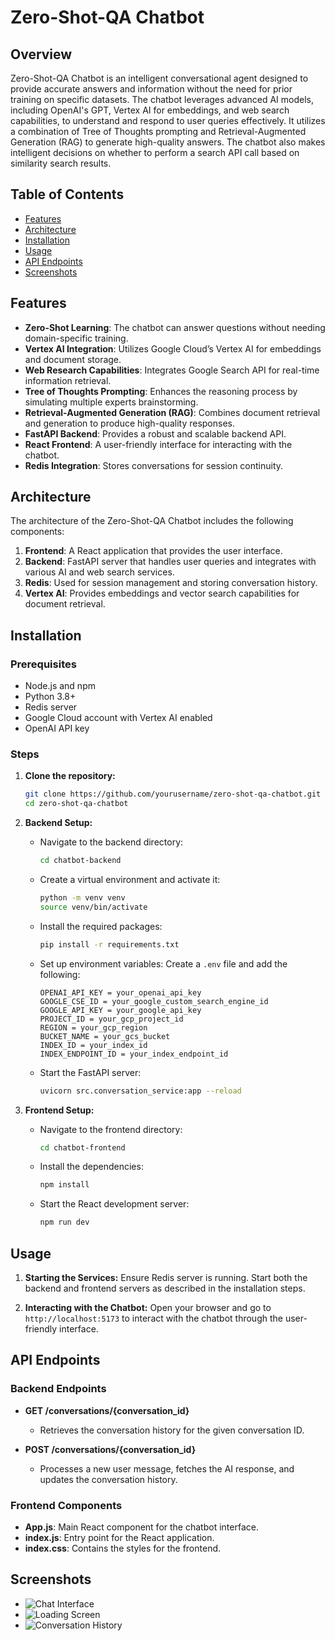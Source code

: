 # Zero-Shot-QA Chatbot

## Overview

Zero-Shot-QA Chatbot is an intelligent conversational agent designed to provide accurate answers and information without the need for prior training on specific datasets. The chatbot leverages advanced AI models, including OpenAI's GPT, Vertex AI for embeddings, and web search capabilities, to understand and respond to user queries effectively. It utilizes a combination of Tree of Thoughts prompting and Retrieval-Augmented Generation (RAG) to generate high-quality answers. The chatbot also makes intelligent decisions on whether to perform a search API call based on similarity search results.

## Table of Contents
- [Features](#features)
- [Architecture](#architecture)
- [Installation](#installation)
- [Usage](#usage)
- [API Endpoints](#api-endpoints)
- [Screenshots](#screenshots)

## Features

- **Zero-Shot Learning**: The chatbot can answer questions without needing domain-specific training.
- **Vertex AI Integration**: Utilizes Google Cloud’s Vertex AI for embeddings and document storage.
- **Web Research Capabilities**: Integrates Google Search API for real-time information retrieval.
- **Tree of Thoughts Prompting**: Enhances the reasoning process by simulating multiple experts brainstorming.
- **Retrieval-Augmented Generation (RAG)**: Combines document retrieval and generation to produce high-quality responses.
- **FastAPI Backend**: Provides a robust and scalable backend API.
- **React Frontend**: A user-friendly interface for interacting with the chatbot.
- **Redis Integration**: Stores conversations for session continuity.

## Architecture

The architecture of the Zero-Shot-QA Chatbot includes the following components:

1. **Frontend**: A React application that provides the user interface.
2. **Backend**: FastAPI server that handles user queries and integrates with various AI and web search services.
3. **Redis**: Used for session management and storing conversation history.
4. **Vertex AI**: Provides embeddings and vector search capabilities for document retrieval.

## Installation

### Prerequisites

- Node.js and npm
- Python 3.8+
- Redis server
- Google Cloud account with Vertex AI enabled
- OpenAI API key

### Steps

1. **Clone the repository:**
   ```bash
   git clone https://github.com/yourusername/zero-shot-qa-chatbot.git
   cd zero-shot-qa-chatbot
   ```

2. **Backend Setup:**

   - Navigate to the backend directory:
     ```bash
     cd chatbot-backend
     ```

   - Create a virtual environment and activate it:
     ```bash
     python -m venv venv
     source venv/bin/activate
     ```

   - Install the required packages:
     ```bash
     pip install -r requirements.txt
     ```

   - Set up environment variables:
     Create a `.env` file and add the following:
     ```
     OPENAI_API_KEY = your_openai_api_key
     GOOGLE_CSE_ID = your_google_custom_search_engine_id
     GOOGLE_API_KEY = your_google_api_key
     PROJECT_ID = your_gcp_project_id
     REGION = your_gcp_region
     BUCKET_NAME = your_gcs_bucket
     INDEX_ID = your_index_id
     INDEX_ENDPOINT_ID = your_index_endpoint_id
     ```

   - Start the FastAPI server:
     ```bash
     uvicorn src.conversation_service:app --reload
     ```

3. **Frontend Setup:**

   - Navigate to the frontend directory:
     ```bash
     cd chatbot-frontend
     ```

   - Install the dependencies:
     ```bash
     npm install
     ```

   - Start the React development server:
     ```bash
     npm run dev
     ```

## Usage

1. **Starting the Services:**
   Ensure Redis server is running. Start both the backend and frontend servers as described in the installation steps.

2. **Interacting with the Chatbot:**
   Open your browser and go to `http://localhost:5173` to interact with the chatbot through the user-friendly interface.


## API Endpoints

### Backend Endpoints

- **GET /conversations/{conversation_id}**
  - Retrieves the conversation history for the given conversation ID.

- **POST /conversations/{conversation_id}**
  - Processes a new user message, fetches the AI response, and updates the conversation history.

### Frontend Components

- **App.js**: Main React component for the chatbot interface.
- **index.js**: Entry point for the React application.
- **index.css**: Contains the styles for the frontend.

## Screenshots

- ![Chat Interface](https://github.com/srinjoydutta03/Zero-Shot-QA-Chatbot/blob/56ca9a769a3bd82b5a5d70cd6a0e53d3fd4aa9c0/screenshots/landing_page.png)
- ![Loading Screen](https://github.com/srinjoydutta03/Zero-Shot-QA-Chatbot/blob/56ca9a769a3bd82b5a5d70cd6a0e53d3fd4aa9c0/screenshots/loading_page.png)
- ![Conversation History](https://github.com/srinjoydutta03/Zero-Shot-QA-Chatbot/blob/56ca9a769a3bd82b5a5d70cd6a0e53d3fd4aa9c0/screenshots/answers.png)
